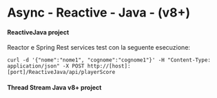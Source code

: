 # Async - Reactive - Java - (v8+)

#### ReactiveJava project

Reactor e Spring Rest services test con la seguente esecuzione: 

```
curl -d '{"nome":"nome1", "cognome":"cognome1"}' -H "Content-Type: application/json" -X POST http://[host]:[port]/ReactiveJava/api/playerScore
```

#### Thread Stream Java v8+ project 

